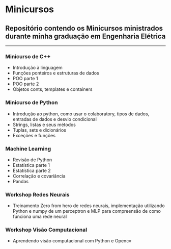 # Minicursos

## Repositório contendo os Minicursos ministrados durante minha graduação em Engenharia Elétrica
---

### Minicurso de C++
- Introdução à linguagem
- Funções ponteiros e estruturas de dados
- POO parte 1
- POO parte 2
- Objetos conts, templates e containers

### Minicurso de Python
- Introdução ao python, como usar o colaboratory, tipos de dados, entradas de dados e desvio condicional
- Strings, listas e seus métodos
- Tuplas, sets e dicionários
- Exceções e funções


### Machine Learning

- Revisão de Python
- Estatística parte 1
- Estatística parte 2
- Correlação e covariância
- Pandas


### Workshop Redes Neurais

- Treinamento Zero from hero de redes neurais, implementação utilizando Python e numpy de um perceptron e MLP para compreensão de como funciona uma rede neural

### Workshop Visão Computacional

- Aprendendo visão computacional com Python e Opencv
